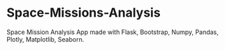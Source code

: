 # Space-Missions-Analysis
Space Mission Analysis App made with Flask, Bootstrap, Numpy, Pandas, Plotly,  Matplotlib, Seaborn.
